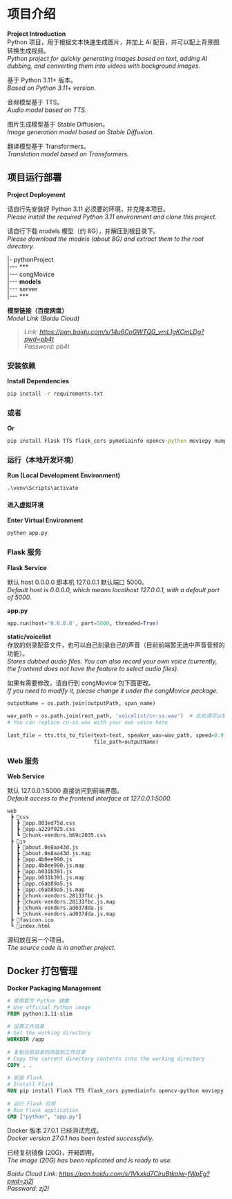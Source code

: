# 项目介绍  
**Project Introduction**  
Python 项目，用于根据文本快速生成图片，并加上 Ai 配音，并可以配上背景图转换生成视频。  
*Python project for quickly generating images based on text, adding AI dubbing, and converting them into videos with background images.*

基于 Python 3.11+ 版本。  
*Based on Python 3.11+ version.*

音频模型基于 TTS。  
*Audio model based on TTS.*

图片生成模型基于 Stable Diffusion。  
*Image generation model based on Stable Diffusion.*

翻译模型基于 Transformers。  
*Translation model based on Transformers.*

## 项目运行部署  
**Project Deployment**

请自行先安装好 Python 3.11 必须要的环境，并克隆本项目。  
*Please install the required Python 3.11 environment and clone this project.*

请自行下载 models 模型（约 8G），并解压到根目录下。  
*Please download the models (about 8G) and extract them to the root directory.*

|- pythonProject  
|--- ***  
|--- congMovice  
|--- **models**  
|--- server  
|--- ***

**模型链接（百度网盘）**  
*Model Link (Baidu Cloud)*

>  *Link: https://pan.baidu.com/s/14u6CoGWTQG_vmL1gKCmLDg?pwd=pb4t  
Password: pb4t*

### 安装依赖  
**Install Dependencies**

```cmd  
pip install -r requirements.txt  
```

### 或者  
**Or**

```cmd  
pip install Flask TTS flask_cors pymediainfo opencv-python moviepy numpy flask-socketio diffusers transformers sentencepiece accelerate  
```

### 运行（本地开发环境）  
**Run (Local Development Environment)**

```cmd  
.\venv\Scripts\activate  
```

#### 进入虚拟环境  
**Enter Virtual Environment**

```cmd  
python app.py  
```

### Flask 服务  
**Flask Service**

默认 host 0.0.0.0 即本机 127.0.0.1 默认端口 5000。  
*Default host is 0.0.0.0, which means localhost 127.0.0.1, with a default port of 5000.*

**app.py**

```python  
app.run(host='0.0.0.0', port=5000, threaded=True)  
```

**static/voicelist**  
存放的刻录配音文件，也可以自己刻录自己的声音（目前前端暂无选中声音音频的功能）。  
*Stores dubbed audio files. You can also record your own voice (currently, the frontend does not have the feature to select audio files).*

如果有需要修改，请自行到 congMovice 包下面更改。  
*If you need to modify it, please change it under the congMovice package.*

```python  
outputName = os.path.join(outputPath, span_name)  
  
wav_path = os.path.join(root_path, 'voicelist/cn-sx.wav')  # 此处请可以替换 cn-sx.wav 为自己的声音  
# You can replace cn-sx.wav with your own voice here
  
last_file = tts.tts_to_file(text=text, speaker_wav=wav_path, speed=0.9, language="zh-cn",  
                            file_path=outputName)  
```

### Web 服务  
**Web Service**

默认 127.0.0.1:5000 直接访问到前端界面。  
*Default access to the frontend interface at 127.0.0.1:5000.*

```tree  
web  
 ┣ 📂css  
 ┃ ┣ 📜app.803ed75d.css  
 ┃ ┣ 📜app.a229f925.css  
 ┃ ┗ 📜chunk-vendors.b69c2035.css  
 ┣ 📂js  
 ┃ ┣ 📜about.0e8aa43d.js  
 ┃ ┣ 📜about.0e8aa43d.js.map  
 ┃ ┣ 📜app.4b0ee990.js  
 ┃ ┣ 📜app.4b0ee990.js.map  
 ┃ ┣ 📜app.b031b391.js  
 ┃ ┣ 📜app.b031b391.js.map  
 ┃ ┣ 📜app.c6ab89a5.js  
 ┃ ┣ 📜app.c6ab89a5.js.map  
 ┃ ┣ 📜chunk-vendors.28133fbc.js  
 ┃ ┣ 📜chunk-vendors.28133fbc.js.map  
 ┃ ┣ 📜chunk-vendors.ad037dda.js  
 ┃ ┗ 📜chunk-vendors.ad037dda.js.map  
 ┣ 📜favicon.ico  
 ┗ 📜index.html  
```

源码放在另一个项目。  
*The source code is in another project.*

## Docker 打包管理  
**Docker Packaging Management**

```dockerfile  
# 使用官方 Python 镜像  
# Use official Python image  
FROM python:3.11-slim  
  
# 设置工作目录  
# Set the working directory  
WORKDIR /app  
  
# 复制当前目录的内容到工作目录  
# Copy the current directory contents into the working directory  
COPY . .  
  
# 安装 Flask  
# Install Flask  
RUN pip install Flask TTS flask_cors pymediainfo opencv-python moviepy numpy flask-socketio diffusers transformers sentencepiece accelerate  
  
# 运行 Flask 应用  
# Run Flask application  
CMD ["python", "app.py"]  
```

Docker 版本 27.0.1 已经测试完成。  
*Docker version 27.0.1 has been tested successfully.*

已经复刻镜像 (20G)，开箱即用。  
*The image (20G) has been replicated and is ready to use.*

> 
*Baidu Cloud Link: https://pan.baidu.com/s/1Vkxkd7ClruBtkaIw-fWpEg?pwd=zj2l  
Password: zj2l*  

```

